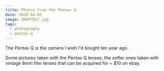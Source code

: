```yaml
---
title: Photos from the Pentax Q
date: 2020-04-01
image: IMGP7027.jpg
tags:
  - photography
  - pentax-q
---
```


The <nuxt-link to="pentax-q-review">Pentax Q</nuxt-link> is the camera I wish I'd bought ten year ago.

Some pictures taken with the Pentax Q lenses, the softer ones taken with vintage 8mm film lenses that can be acquired for ~ $10 on ebay.

<v-img src="IMGP1250.jpg" alt="bar" :dirp="dir"></v-img>
<v-img src="IMGP1050.jpg" alt="bar" :dirp="dir"></v-img>
<v-img src="IMGP1201.jpg" alt="bar" :dirp="dir"></v-img>
<v-img src="IMGP7008.jpg" alt="bar" :dirp="dir"></v-img>
<v-img src="IMGP7027.jpg" alt="bar" :dirp="dir"></v-img>
<v-img src="IMGP1234.jpg" alt="bar" :dirp="dir"></v-img>
<v-img src="IMGP1199.jpg" alt="bar" :dirp="dir"></v-img>
<v-img src="IMGP1221.jpg" alt="bar" :dirp="dir"></v-img>
<v-img src="IMGP1262.jpg" alt="bar" :dirp="dir"></v-img>
<v-img src="IMGP1070.jpg" alt="bar" :dirp="dir"></v-img>